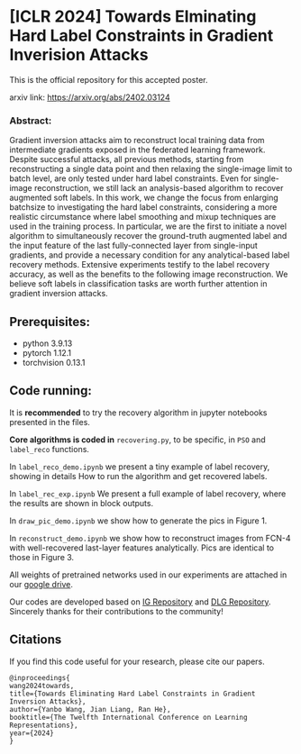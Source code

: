 # **[ICLR 2024] Towards Elminating Hard Label Constraints in Gradient Inverision Attacks**
This is the official repository for this accepted poster.

arxiv link: https://arxiv.org/abs/2402.03124

### Abstract: 
Gradient inversion attacks aim to reconstruct local training data from intermediate gradients exposed in the federated learning framework. Despite successful attacks, all previous methods, starting from reconstructing a single data point and then relaxing the single-image limit to batch level, are only tested under hard label constraints. Even for single-image reconstruction, we still lack an analysis-based algorithm to recover augmented soft labels. In this work, we change the focus from enlarging batchsize to investigating the hard label constraints, considering a more realistic circumstance where label smoothing and mixup techniques are used in the training process. In particular, we are the first to initiate a novel algorithm to simultaneously recover the ground-truth augmented label and the input feature of the last fully-connected layer from single-input gradients, and provide a necessary condition for any analytical-based label recovery methods. Extensive experiments testify to the label recovery accuracy, as well as the benefits to the following image reconstruction. We believe soft labels in classification tasks are worth further attention in gradient inversion attacks.
## Prerequisites:
- python 3.9.13
- pytorch 1.12.1
- torchvision 0.13.1

## Code running:
It is **recommended** to try the recovery algorithm in jupyter notebooks presented in the files. 

**Core algorithms is coded in** `recovering.py`, to be specific, in `PSO` and `label_reco` functions. 

In `label_reco_demo.ipynb` we present a tiny example of label recovery, showing in details How to run the algorithm and get recovered labels.

In `label_rec_exp.ipynb` We present a full example of label recovery, where the results are shown in block outputs.

In `draw_pic_demo.ipynb` we show how to generate the pics in Figure 1.

In `reconstruct_demo.ipynb` we show how to reconstruct images from FCN-4 with well-recovered last-layer features analytically. Pics are identical to those in Figure 3.

All weights of pretrained networks used in our experiments are attached in our [google drive](https://drive.google.com/drive/folders/1Wq6636iESPyUMSIWDhjN0CQ3CODTzZFe?usp=drive_link).

Our codes are developed based on [IG Repository](https://github.com/JonasGeiping/invertinggradients) and [DLG Repository](https://github.com/mit-han-lab/dlg). Sincerely thanks for their contributions to the community!
## Citations
If you find this code useful for your research, please cite our papers.
```
@inproceedings{
wang2024towards,
title={Towards Eliminating Hard Label Constraints in Gradient Inversion Attacks},
author={Yanbo Wang, Jian Liang, Ran He},
booktitle={The Twelfth International Conference on Learning Representations},
year={2024}
}
``` 
